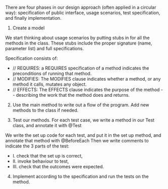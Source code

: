 There are four phases in our design approach (often applied in a circular way): specification of public interface, usage scenarios, test specification, and finally implementation. 

1) Create a model

We start thinking about usage scenarios by putting stubs in for all the methods in the class. These stubs include the proper signature (name, parameter list) and full specifications.

Specification consists of:

- // REQUIRES: a REQUIRES specification of a method indicates the preconditions of running that method. 
- // MODIFIES: The MODIFIES clause indicates whether a method, or any method it calls, mutates any object.
- // EFFECTS: The EFFECTS clause indicates the purpose of the method -- describing the work that the method does and returns. 

2) Use the main method to write out a flow of the program. Add new methods to the class if needed.

3) Test our methods. For each test case, we write a method in our Test class, and annotate it with @Test 

We write the set up code for each test, and put it in the set up method, and annotate that method with @BeforeEach
Then we write comments to indicate the 3 parts of the test: 
- I. check that the set up is correct, 
- II. invoke behaviour to test, 
- III. check that the outcomes were expected. 

4) Implement according to the specification and run the tests on the method.